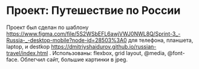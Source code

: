 # Проект: Путешествие по России
Проект был сделан по шаблону https://www.figma.com/file/5S2WSbEFL6awjVWJ0NWL8Q/Sprint-3_-Russia-_-desktop-mobile?node-id=28503%3A0 для телефона, планшета, laptop, и destkop
https://dmitriyshaidurov.github.io/russian-travel/index.html . Использованы: flexbox, grid layout, @media, @font-face. Облегчил сайт, большие картинки в jpeg.

